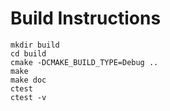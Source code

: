 # Build Instructions

    mkdir build
    cd build
    cmake -DCMAKE_BUILD_TYPE=Debug ..
    make
    make doc
    ctest
    ctest -v
